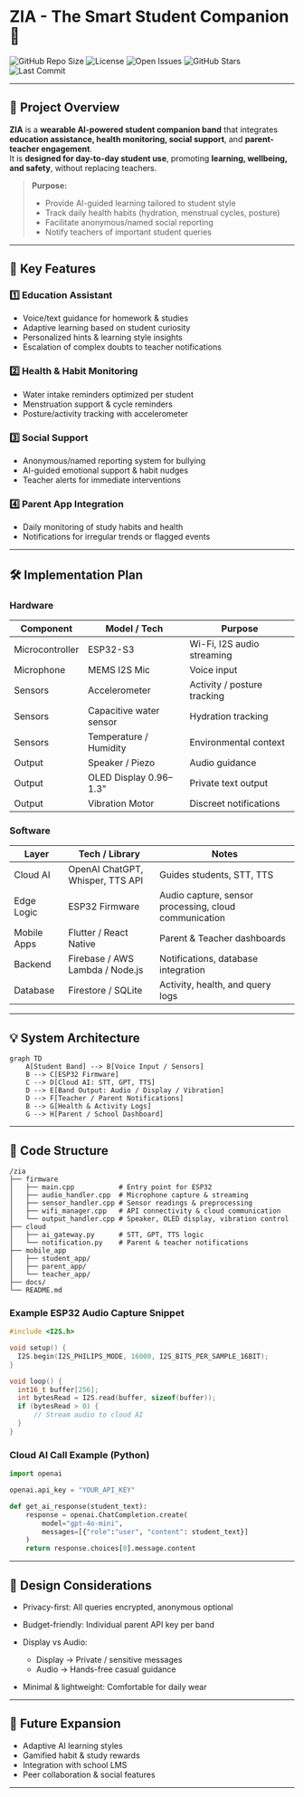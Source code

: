 # **ZIA - The Smart Student Companion** 🚀

![GitHub Repo Size](https://img.shields.io/github/repo-size/akshay-abraham/zia?style=flat-square)
![License](https://img.shields.io/github/license/akshay-abraham/zia?style=flat-square)
![Open Issues](https://img.shields.io/github/issues/akshay-abraham/zia?style=flat-square)
![GitHub Stars](https://img.shields.io/github/stars/akshay-abraham/zia?style=flat-square)
![Last Commit](https://img.shields.io/github/last-commit/akshay-abraham/zia?style=flat-square)

---

## 🌟 **Project Overview**

**ZIA** is a **wearable AI-powered student companion band** that integrates **education assistance, health monitoring, social support**, and **parent-teacher engagement**.  
It is **designed for day-to-day student use**, promoting **learning, wellbeing, and safety**, without replacing teachers.

> **Purpose:**  
> - Provide AI-guided learning tailored to student style  
> - Track daily health habits (hydration, menstrual cycles, posture)  
> - Facilitate anonymous/named social reporting  
> - Notify teachers of important student queries  

---

## 🎯 **Key Features**

### 1️⃣ Education Assistant
- Voice/text guidance for homework & studies  
- Adaptive learning based on student curiosity  
- Personalized hints & learning style insights  
- Escalation of complex doubts to teacher notifications  

### 2️⃣ Health & Habit Monitoring
- Water intake reminders optimized per student  
- Menstruation support & cycle reminders  
- Posture/activity tracking with accelerometer  

### 3️⃣ Social Support
- Anonymous/named reporting system for bullying  
- AI-guided emotional support & habit nudges  
- Teacher alerts for immediate interventions  

### 4️⃣ Parent App Integration
- Daily monitoring of study habits and health  
- Notifications for irregular trends or flagged events  

---

## 🛠 **Implementation Plan**

### Hardware
| Component | Model / Tech | Purpose |
|----------|----------------|---------|
| Microcontroller | ESP32-S3 | Wi-Fi, I2S audio streaming |
| Microphone | MEMS I2S Mic | Voice input |
| Sensors | Accelerometer | Activity / posture tracking |
| Sensors | Capacitive water sensor | Hydration tracking |
| Sensors | Temperature / Humidity | Environmental context |
| Output | Speaker / Piezo | Audio guidance |
| Output | OLED Display 0.96–1.3" | Private text output |
| Output | Vibration Motor | Discreet notifications |

### Software
| Layer | Tech / Library | Notes |
|-------|----------------|-------|
| Cloud AI | OpenAI ChatGPT, Whisper, TTS API | Guides students, STT, TTS |
| Edge Logic | ESP32 Firmware | Audio capture, sensor processing, cloud communication |
| Mobile Apps | Flutter / React Native | Parent & Teacher dashboards |
| Backend | Firebase / AWS Lambda / Node.js | Notifications, database integration |
| Database | Firestore / SQLite | Activity, health, and query logs |

---

## 💡 **System Architecture**

```mermaid
graph TD
    A[Student Band] --> B[Voice Input / Sensors]
    B --> C[ESP32 Firmware]
    C --> D[Cloud AI: STT, GPT, TTS]
    D --> E[Band Output: Audio / Display / Vibration]
    D --> F[Teacher / Parent Notifications]
    B --> G[Health & Activity Logs]
    G --> H[Parent / School Dashboard]
````

---

## 🧩 **Code Structure**

```text
/zia
├── firmware
│   ├── main.cpp           # Entry point for ESP32
│   ├── audio_handler.cpp  # Microphone capture & streaming
│   ├── sensor_handler.cpp # Sensor readings & preprocessing
│   ├── wifi_manager.cpp   # API connectivity & cloud communication
│   └── output_handler.cpp # Speaker, OLED display, vibration control
├── cloud
│   ├── ai_gateway.py      # STT, GPT, TTS logic
│   └── notification.py    # Parent & teacher notifications
├── mobile_app
│   ├── student_app/
│   ├── parent_app/
│   └── teacher_app/
├── docs/
└── README.md
```

### Example ESP32 Audio Capture Snippet

```cpp
#include <I2S.h>

void setup() {
  I2S.begin(I2S_PHILIPS_MODE, 16000, I2S_BITS_PER_SAMPLE_16BIT);
}

void loop() {
  int16_t buffer[256];
  int bytesRead = I2S.read(buffer, sizeof(buffer));
  if (bytesRead > 0) {
      // Stream audio to cloud AI
  }
}
```

### Cloud AI Call Example (Python)

```python
import openai

openai.api_key = "YOUR_API_KEY"

def get_ai_response(student_text):
    response = openai.ChatCompletion.create(
        model="gpt-4o-mini",
        messages=[{"role":"user", "content": student_text}]
    )
    return response.choices[0].message.content
```

---

## 🔧 **Design Considerations**

* Privacy-first: All queries encrypted, anonymous optional
* Budget-friendly: Individual parent API key per band
* Display vs Audio:

  * Display → Private / sensitive messages
  * Audio → Hands-free casual guidance
* Minimal & lightweight: Comfortable for daily wear

---

## 🎨 **Future Expansion**

* Adaptive AI learning styles
* Gamified habit & study rewards
* Integration with school LMS
* Peer collaboration & social features

---

